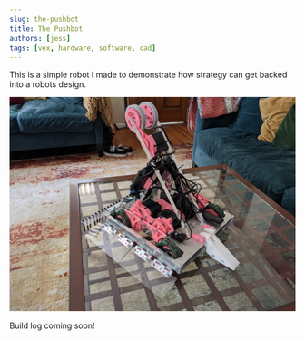 ```yaml
---
slug: the-pushbot
title: The Pushbot
authors: [jess]
tags: [vex, hardware, software, cad]
---
```


This is a simple robot I made to demonstrate how strategy can get backed into a robots design.

![](banner.jpg)

<!--truncate-->

Build log coming soon!